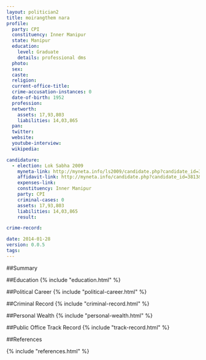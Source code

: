 ```yaml
---
layout: politician2
title: moirangthem nara
profile: 
  party: CPI
  constituency: Inner Manipur
  state: Manipur
  education: 
    level: Graduate
    details: professional dms
  photo: 
  sex: 
  caste: 
  religion: 
  current-office-title: 
  crime-accusation-instances: 0
  date-of-birth: 1952
  profession: 
  networth: 
    assets: 17,93,803
    liabilities: 14,03,865
  pan: 
  twitter: 
  website: 
  youtube-interview: 
  wikipedia: 

candidature: 
  - election: Lok Sabha 2009
    myneta-link: http://myneta.info/ls2009/candidate.php?candidate_id=3813
    affidavit-link: http://myneta.info/candidate.php?candidate_id=3813&scan=original
    expenses-link: 
    constituency: Inner Manipur 
    party: CPI
    criminal-cases: 0
    assets: 17,93,803
    liabilities: 14,03,865
    result:  

crime-record: 

date: 2014-01-28
version: 0.0.5
tags: 
---
```

##Summary


##Education
{% include "education.html" %}


##Political Career
{% include "political-career.html" %}


##Criminal Record
{% include "criminal-record.html" %}


##Personal Wealth
{% include "personal-wealth.html" %}


##Public Office Track Record
{% include "track-record.html" %}


##References


{% include "references.html" %}